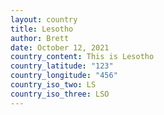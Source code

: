 ```yaml
---
layout: country
title: Lesotho
author: Brett
date: October 12, 2021
country_content: This is Lesotho
country_latitude: "123"
country_longitude: "456"
country_iso_two: LS
country_iso_three: LSO
---
```

